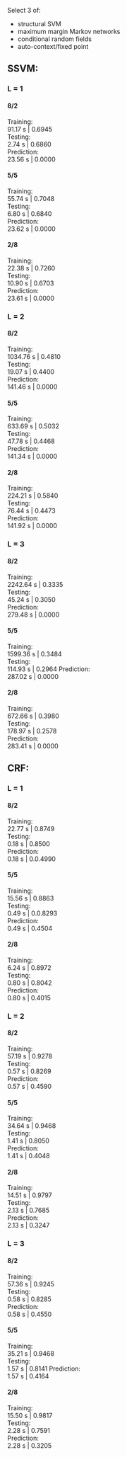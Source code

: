 Select 3 of:  
- structural SVM
- maximum margin Markov networks
- conditional random fields
- auto-context/fixed point


## SSVM:
### L = 1
#### 8/2
Training:  
91.17 s | 0.6945  
Testing:  
2.74 s | 0.6860  
Prediction:  
23.56 s | 0.0000  
#### 5/5
Training:  
55.74 s | 0.7048  
Testing:  
6.80 s | 0.6840  
Prediction:  
23.62 s | 0.0000  
#### 2/8
Training:  
22.38 s | 0.7260  
Testing:  
10.90 s | 0.6703  
Prediction:  
23.61 s | 0.0000  

### L = 2
#### 8/2
Training:  
1034.76 s | 0.4810  
Testing:  
19.07 s | 0.4400  
Prediction:  
141.46 s | 0.0000  
#### 5/5
Training:  
633.69 s | 0.5032  
Testing:  
47.78 s | 0.4468  
Prediction:  
141.34 s | 0.0000  
#### 2/8
Training:  
224.21 s | 0.5840  
Testing:  
76.44 s | 0.4473  
Prediction:  
141.92 s | 0.0000 

### L = 3
#### 8/2
Training:  
2242.64 s | 0.3335  
Testing:  
45.24 s | 0.3050  
Prediction:  
279.48 s | 0.0000  
#### 5/5
Training:  
1599.36 s | 0.3484  
Testing:  
114.93 s | 0.2964
Prediction:  
287.02 s | 0.0000
#### 2/8
Training:  
672.66 s | 0.3980  
Testing:  
178.97 s | 0.2578  
Prediction:  
283.41 s | 0.0000

## CRF:
### L = 1
#### 8/2
Training:  
22.77 s | 0.8749  
Testing:  
0.18 s | 0.8500  
Prediction:  
0.18 s | 0.0.4990  
#### 5/5
Training:  
15.56 s | 0.8863  
Testing:  
0.49 s | 0.0.8293  
Prediction:  
0.49 s | 0.4504  
#### 2/8
Training:  
6.24 s | 0.8972  
Testing:  
0.80 s | 0.8042  
Prediction:  
0.80 s | 0.4015  

### L = 2
#### 8/2
Training:  
57.19 s | 0.9278  
Testing:  
0.57 s | 0.8269  
Prediction:  
0.57 s | 0.4590  
#### 5/5
Training:  
34.64 s | 0.9468  
Testing:  
1.41 s | 0.8050  
Prediction:  
1.41 s | 0.4048  
#### 2/8
Training:  
14.51 s | 0.9797  
Testing:  
2.13 s | 0.7685  
Prediction:  
2.13 s | 0.3247 

### L = 3
#### 8/2
Training:  
57.36 s | 0.9245  
Testing:  
0.58 s | 0.8285  
Prediction:  
0.58 s | 0.4550  
#### 5/5
Training:  
35.21 s | 0.9468  
Testing:  
1.57 s | 0.8141
Prediction:  
1.57 s | 0.4164
#### 2/8
Training:  
15.50 s | 0.9817  
Testing:  
2.28 s | 0.7591  
Prediction:  
2.28 s | 0.3205